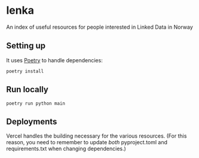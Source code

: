 # lenka

An index of useful resources for people interested in Linked Data in Norway

## Setting up

It uses [Poetry](https://python-poetry.org/) to handle dependencies:

`poetry install`

## Run locally

`poetry run python main`

## Deployments

Vercel handles the building necessary for the various resources. (For this reason, you need to remember to update
_both_ pyproject.toml and requirements.txt when changing dependencies.)
